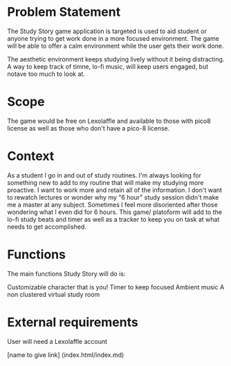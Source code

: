 # Problem Statement

The Study Story game application is targeted is used to aid student or anyone trying to get work done in a more focused environment. The game will be able to offer a calm environment while the user gets their work done.
    
The aesthetic environment keeps studying lively without it being distracting. A way to keep track of timne, lo-fi music, will keep users engaged, but notave too much to look at.
 
<h1> Scope </h1> 

The game would be free on Lexolaffle and available to those with pico8 license as well as those who don't have a pico-8 license. 


<h1> Context </h1> 

As a student I go in and out of study routines. I'm always looking for something new to add to my routine that will make my studying more proactive. I want to work more and retain all of the information. I don't want to rewatch lectures or wonder why my "6 hour" study session didn't make me a master at any subject. Sometimes I feel more disoriented after those wondering what I even did for 6 hours. This game/ platoform will add to the lo-fi study beats and timer as well as a tracker to keep you on task at what needs to get accomplished. 
    
<h1> Functions </h1> 
   
The main functions Study Story will do is: 

   Customizable character that is you!
   Timer to keep focused 
   Ambient music 
   A non clustered virtual study room

<h1> External requirements </h1> 
 User will need a Lexolaffle account

[name to give link] (index.html/index.md)